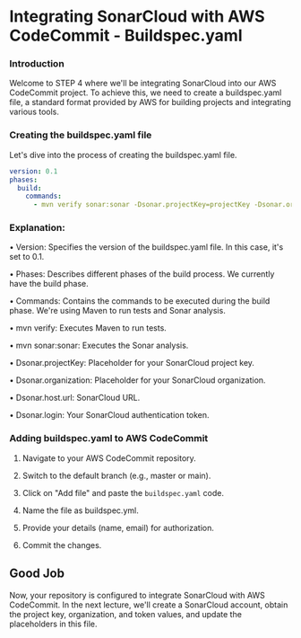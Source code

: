 # Integrating SonarCloud with AWS CodeCommit - Buildspec.yaml
### Introduction
Welcome to STEP 4 where we'll be integrating SonarCloud into our AWS CodeCommit project. To achieve this, we need to create a buildspec.yaml file, a standard format provided by AWS for building projects and integrating various tools.

### Creating the buildspec.yaml file
Let's dive into the process of creating the buildspec.yaml file.

```yaml
version: 0.1
phases:
  build:
    commands:
      - mvn verify sonar:sonar -Dsonar.projectKey=projectKey -Dsonar.organization=projectOrg -Dsonar.host.url=https://sonarcloud.io -Dsonar.login=token 
```

### Explanation:
• Version: Specifies the version of the buildspec.yaml file. In this case, it's set to 0.1.

• Phases: Describes different phases of the build process. We currently have the build phase.

• Commands: Contains the commands to be executed during the build phase. We're using Maven to run tests and Sonar analysis.

• mvn verify: Executes Maven to run tests.

• mvn sonar:sonar: Executes the Sonar analysis.

  • Dsonar.projectKey: Placeholder for your SonarCloud project key.

  • Dsonar.organization: Placeholder for your SonarCloud organization.

  • Dsonar.host.url: SonarCloud URL.

  • Dsonar.login: Your SonarCloud authentication token.

### Adding buildspec.yaml to AWS CodeCommit
1. Navigate to your AWS CodeCommit repository.

2. Switch to the default branch (e.g., master or main).

3. Click on "Add file" and paste the `buildspec.yaml` code.

4. Name the file as buildspec.yml.

5. Provide your details (name, email) for authorization.

6. Commit the changes.

## Good Job
Now, your repository is configured to integrate SonarCloud with AWS CodeCommit. In the next lecture, we'll create a SonarCloud account, obtain the project key, organization, and token values, and update the placeholders in this file.









